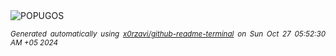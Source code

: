 <div align="justify">
<picture>
    <source media="(prefers-color-scheme: dark)" srcset="https://i.ibb.co/XSdZPnj/output-gif.gif">
    <source media="(prefers-color-scheme: light)" srcset="https://i.ibb.co/XSdZPnj/output-gif.gif">
    <img alt="POPUGOS" src="https://i.ibb.co/XSdZPnj/output-gif.gif">
</picture>

<sub><i>Generated automatically using [x0rzavi/github-readme-terminal](https://github.com/x0rzavi/github-readme-terminal) on Sun Oct 27 05:52:30 AM +05 2024</i></sub>
</div>